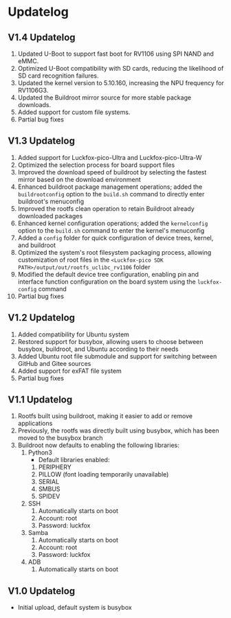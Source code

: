 # Updatelog
## V1.4 Updatelog
1. Updated U-Boot to support fast boot for RV1106 using SPI NAND and eMMC.
2. Optimized U-Boot compatibility with SD cards, reducing the likelihood of SD card recognition failures.
3. Updated the kernel version to 5.10.160, increasing the NPU frequency for RV1106G3.
4. Updated the Buildroot mirror source for more stable package downloads.
5. Added support for custom file systems.
6. Partial bug fixes
## V1.3 Updatelog
1. Added support for Luckfox-pico-Ultra and Luckfox-pico-Ultra-W
2. Optimized the selection process for board support files
3. Improved the download speed of buildroot by selecting the fastest mirror based on the download environment
4. Enhanced buildroot package management operations; added the `buildrootconfig` option to the `build.sh` command to directly enter buildroot's menuconfig
5. Improved the rootfs clean operation to retain Buildroot already downloaded packages
6. Enhanced kernel configuration operations; added the `kernelconfig` option to the `build.sh` command to enter the kernel's menuconfig
7. Added a `config` folder for quick configuration of device trees, kernel, and buildroot
8. Optimized the system's root filesystem packaging process, allowing customization of root files in the `<Luckfox-pico SDK PATH>/output/out/rootfs_uclibc_rv1106` folder
9. Modified the default device tree configuration, enabling pin and interface function configuration on the board system using the `luckfox-config` command
10. Partial bug fixes
## V1.2 Updatelog
1. Added compatibility for Ubuntu system
2. Restored support for busybox, allowing users to choose between busybox, buildroot, and Ubuntu according to their needs
3. Added Ubuntu root file submodule and support for switching between GitHub and Gitee sources
4. Added support for exFAT file system
5. Partial bug fixes
## V1.1 Updatelog
1. Rootfs built using buildroot, making it easier to add or remove applications
2. Previously, the rootfs was directly built using busybox, which has been moved to the busybox branch
3. Buildroot now defaults to enabling the following libraries:
   1. Python3
      * Default libraries enabled:
      1. PERIPHERY
      2. PILLOW (font loading temporarily unavailable)
      3. SERIAL
      4. SMBUS
      5. SPIDEV
   2. SSH
      1. Automatically starts on boot
      2. Account: root
      3. Password: luckfox
   3. Samba
      1. Automatically starts on boot
      2. Account: root
      3. Password: luckfox
   4. ADB
      1. Automatically starts on boot
## V1.0 Updatelog
* Initial upload, default system is busybox
